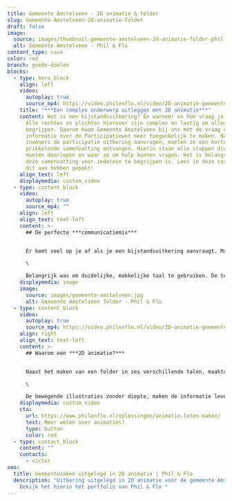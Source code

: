 ```yaml
---
title: Gemeente Amstelveen - 2D animatie & folder
slug: Gemeente-Amstelveen-2d-animatie-folder
draft: false
image:
  source: images/thumbnail-gemeente-amstelveen-2d-animatie-folder-phil-en-flo-1-1.png
  alt: Gemeente Amstelveen - Phil & Flo
content_type: case
color: red
branch: goede-doelen
blocks:
  - type: hero_block
    align: left
    video:
      autoplay: true
      source_mp4: https://video.philenflo.nl/video/2D-animatie-gemeente-bijstandsuitkering.mp4
    title: "***Een complex onderwerp uitleggen met 2D animatie***"
    content: Wat is een bijstandsuitkering? En wanneer en hoe vraag je deze aan?
      Alle rechten en plichten hierover zijn complex en lastig om allemaal te
      begrijpen. Daarom kwam Gemeente Amstelveen bij ons met de vraag om
      informatie over de Participatiewet meer toegankelijk te maken. Nadat
      inwoners de participatie uitkering aanvragen, moeten ze een korte,
      prikkelende samenvatting ontvangen. Hierin staan alle stappen die ze
      moeten doorlopen en waar ze om hulp kunnen vragen. Het is belangrijk dat
      deze samenvatting voor iedereen te begrijpen is. Lees in deze case hoe we
      dit aan hebben gepakt!
    align_text: left
    displaymedia: custom_video
  - type: content_block
    video:
      autoplay: true
      source_mp4: ""
    align: left
    align_text: text-left
    content: >-
      ## De perfecte ***communicatiemix***


      Er komt veel op je af als je een bijstandsuitkering aanvraagt. Maar het is wel noodzakelijk om alles goed te regelen. Fijn dus als je alle informatie over de rechten en plichten gemakkelijk op kunt zoeken. Om de informatie toegankelijk uit te leggen, besloten we samen met de Gemeente Amstelveen om dit te verpakken in een folder met een bijpassende [2D animatie](https://www.philenflo.nl/2d-animatie/). \

      \

      Belangrijk was om duidelijke, makkelijke taal te gebruiken. De tekst wordt ondersteund met verbeeldende, grafische elementen in de stijl van de Gemeente Amstelveen. Om de toegankelijkheid verder te vergroten, is de folder gemaakt in het Nederlands en vertaald naar het Arabisch, Turks, Farsi, Tigrinya en Engels.
    displaymedia: image
    image:
      source: images/gemeente-amstelveen.jpg
      alt: Gemeente Amstelveen folder - Phil & Flo
  - type: content_block
    video:
      autoplay: true
      source_mp4: https://video.philenflo.nl/video/2D-animatie-gemeente-amstelveen-bijstandsuitkering1.mp4
    align: right
    align_text: text-left
    content: >-
      ## Waarom een ***2D animatie?***


      Naast het maken van een folder in zes verschillende talen, maakten we ook een 2D animatie. Een 2D animatie biedt de mogelijkheid om informatie laagdrempelig uitleggen. Het werkt beter dan een platte tekst of stilstaande illustratie. \

      \

      De bewegende illustraties zonder diepte, maken de informatie levendiger en daardoor toegankelijker. En de combinatie met [voice-over](https://www.philenflo.nl/kennisbank/wat-is-een-voice-over/), muziek en geluid zorgt ervoor dat de doelgroep de boodschap beter onthoudt.
    displaymedia: custom_video
    cta:
      url: https://www.philenflo.nl/oplossingen/animatie-laten-maken/
      text: Meer weten over animaties?
      type: button
      color: red
  - type: contact_block
    content: ""
    contacts:
      - victor
seo:
  title: Gemeentezaken uitgelegd in 2D animatie | Phil & Flo
  description: "Uitkering uitgelegd in 2D animatie voor de gemeente Amstelveen |
    Bekijk het hierin het portfolio van Phil & Flo "
---
```

